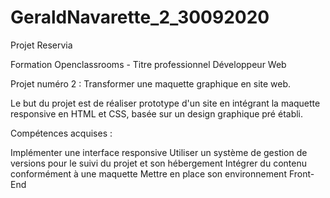 # GeraldNavarette_2_30092020
Projet Reservia

Formation Openclassrooms - Titre professionnel Développeur Web

Projet numéro 2 : Transformer une maquette graphique en site web.

Le but du projet est de réaliser prototype d'un site en intégrant la maquette responsive en HTML et CSS, basée sur un design graphique pré établi.


Compétences acquises : 

Implémenter une interface responsive
Utiliser un système de gestion de versions pour le suivi du projet et son hébergement
Intégrer du contenu conformément à une maquette
Mettre en place son environnement Front-End

